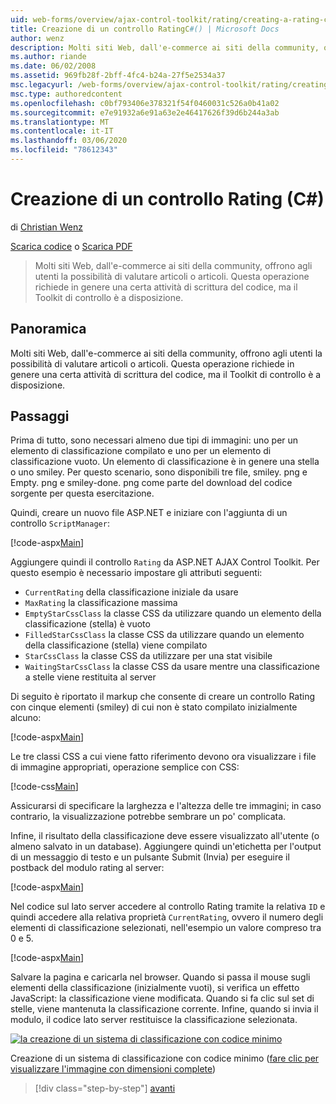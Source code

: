 ```yaml
---
uid: web-forms/overview/ajax-control-toolkit/rating/creating-a-rating-control-cs
title: Creazione di un controllo RatingC#() | Microsoft Docs
author: wenz
description: Molti siti Web, dall'e-commerce ai siti della community, offrono agli utenti la possibilità di valutare articoli o articoli. Questa operazione richiede in genere un po' di codice, ma il...
ms.author: riande
ms.date: 06/02/2008
ms.assetid: 969fb28f-2bff-4fc4-b24a-27f5e2534a37
msc.legacyurl: /web-forms/overview/ajax-control-toolkit/rating/creating-a-rating-control-cs
msc.type: authoredcontent
ms.openlocfilehash: c0bf793406e378321f54f0460031c526a0b41a02
ms.sourcegitcommit: e7e91932a6e91a63e2e46417626f39d6b244a3ab
ms.translationtype: MT
ms.contentlocale: it-IT
ms.lasthandoff: 03/06/2020
ms.locfileid: "78612343"
---
```

# <a name="creating-a-rating-control-c"></a>Creazione di un controllo Rating (C#)

di [Christian Wenz](https://github.com/wenz)

[Scarica codice](https://download.microsoft.com/download/9/3/f/93f8daea-bebd-4821-833b-95205389c7d0/rating0.cs.zip) o [Scarica PDF](https://download.microsoft.com/download/2/d/c/2dc10e34-6983-41d4-9c08-f78f5387d32b/rating0CS.pdf)

> Molti siti Web, dall'e-commerce ai siti della community, offrono agli utenti la possibilità di valutare articoli o articoli. Questa operazione richiede in genere una certa attività di scrittura del codice, ma il Toolkit di controllo è a disposizione.

## <a name="overview"></a>Panoramica

Molti siti Web, dall'e-commerce ai siti della community, offrono agli utenti la possibilità di valutare articoli o articoli. Questa operazione richiede in genere una certa attività di scrittura del codice, ma il Toolkit di controllo è a disposizione.

## <a name="steps"></a>Passaggi

Prima di tutto, sono necessari almeno due tipi di immagini: uno per un elemento di classificazione compilato e uno per un elemento di classificazione vuoto. Un elemento di classificazione è in genere una stella o uno smiley. Per questo scenario, sono disponibili tre file, smiley. png e Empty. png e smiley-done. png come parte del download del codice sorgente per questa esercitazione.

Quindi, creare un nuovo file ASP.NET e iniziare con l'aggiunta di un controllo `ScriptManager`:

[!code-aspx[Main](creating-a-rating-control-cs/samples/sample1.aspx)]

Aggiungere quindi il controllo `Rating` da ASP.NET AJAX Control Toolkit. Per questo esempio è necessario impostare gli attributi seguenti:

- `CurrentRating` della classificazione iniziale da usare
- `MaxRating` la classificazione massima
- `EmptyStarCssClass` la classe CSS da utilizzare quando un elemento della classificazione (stella) è vuoto
- `FilledStarCssClass` la classe CSS da utilizzare quando un elemento della classificazione (stella) viene compilato
- `StarCssClass` la classe CSS da utilizzare per una stat visibile
- `WaitingStarCssClass` la classe CSS da usare mentre una classificazione a stelle viene restituita al server

Di seguito è riportato il markup che consente di creare un controllo Rating con cinque elementi (smiley) di cui non è stato compilato inizialmente alcuno:

[!code-aspx[Main](creating-a-rating-control-cs/samples/sample2.aspx)]

Le tre classi CSS a cui viene fatto riferimento devono ora visualizzare i file di immagine appropriati, operazione semplice con CSS:

[!code-css[Main](creating-a-rating-control-cs/samples/sample3.css)]

Assicurarsi di specificare la larghezza e l'altezza delle tre immagini; in caso contrario, la visualizzazione potrebbe sembrare un po' complicata.

Infine, il risultato della classificazione deve essere visualizzato all'utente (o almeno salvato in un database). Aggiungere quindi un'etichetta per l'output di un messaggio di testo e un pulsante Submit (Invia) per eseguire il postback del modulo rating al server:

[!code-aspx[Main](creating-a-rating-control-cs/samples/sample4.aspx)]

Nel codice sul lato server accedere al controllo Rating tramite la relativa `ID` e quindi accedere alla relativa proprietà `CurrentRating`, ovvero il numero degli elementi di classificazione selezionati, nell'esempio un valore compreso tra 0 e 5.

[!code-aspx[Main](creating-a-rating-control-cs/samples/sample5.aspx)]

Salvare la pagina e caricarla nel browser. Quando si passa il mouse sugli elementi della classificazione (inizialmente vuoti), si verifica un effetto JavaScript: la classificazione viene modificata. Quando si fa clic sul set di stelle, viene mantenuta la classificazione corrente. Infine, quando si invia il modulo, il codice lato server restituisce la classificazione selezionata.

[![la creazione di un sistema di classificazione con codice minimo](creating-a-rating-control-cs/_static/image2.png)](creating-a-rating-control-cs/_static/image1.png)

Creazione di un sistema di classificazione con codice minimo ([fare clic per visualizzare l'immagine con dimensioni complete](creating-a-rating-control-cs/_static/image3.png))

> [!div class="step-by-step"]
> [avanti](creating-a-rating-control-vb.md)
